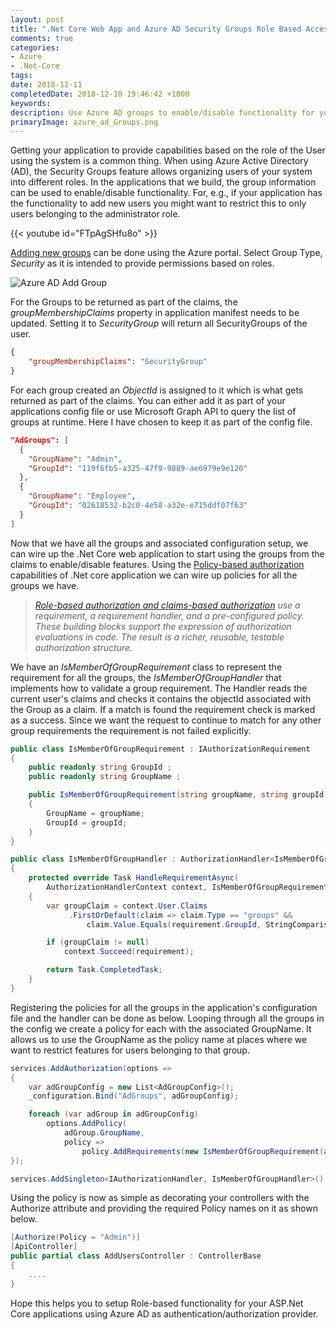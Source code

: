 ```yaml
---
layout: post
title: ".Net Core Web App and Azure AD Security Groups Role Based Access"
comments: true
categories: 
- Azure
- .Net-Core
tags: 
date: 2018-12-11
completedDate: 2018-12-10 19:46:42 +1000
keywords: 
description: Use Azure AD groups to enable/disable functionality for your users based on their Roles.
primaryImage: azure_ad_Groups.png
---
```


Getting your application to provide capabilities based on the role of the User using the system is a common thing. When using Azure Active Directory (AD), the Security Groups feature allows organizing users of your system into different roles. In the applications that we build, the group information can be used to enable/disable functionality. For, e.g., if your application has the functionality to add new users you might want to restrict this to only users belonging to the administrator role.

{{< youtube id="FTpAgSHfu8o" >}}
<br/>

[Adding new groups](https://docs.microsoft.com/en-us/azure/active-directory/fundamentals/active-directory-groups-create-azure-portal) can be done using the Azure portal. Select Group Type, *Security* as it is intended to provide permissions based on roles.

<img src="/images/azure_ad_Groups.png" alt="Azure AD Add Group" class="center" />

For the Groups to be returned as part of the claims, the *groupMembershipClaims* property in application manifest needs to be updated. Setting it to *SecurityGroup* will return all SecurityGroups of the user.

``` json
{
    "groupMembershipClaims": "SecurityGroup"
}
```

For each group created an *ObjectId* is assigned to it which is what gets returned as part of the claims. You can either add it as part of your applications config file or use Microsoft Graph API to query the list of groups at runtime. Here I have chosen to keep it as part of the config file.

``` json
"AdGroups": [
  {
    "GroupName": "Admin",
    "GroupId": "119f6fb5-a325-47f9-9889-ae6979e9e120"
  },
  {
    "GroupName": "Employee",
    "GroupId": "02618532-b2c0-4e58-a32e-e715ddf07f63"
  }
]
```

Now that we have all the groups and associated configuration setup, we can wire up the .Net Core web application to start using the groups from the claims to enable/disable features. Using the [Policy-based authorization](https://docs.microsoft.com/en-us/aspnet/core/security/authorization/policies?view=aspnetcore-2.2) capabilities of .Net core application we can wire up policies for all the groups we have.

> *[Role-based authorization and claims-based authorization](https://docs.microsoft.com/en-us/aspnet/core/security/authorization/policies?view=aspnetcore-2.2) use a requirement, a requirement handler, and a pre-configured policy. These building blocks support the expression of authorization evaluations in code. The result is a richer, reusable, testable authorization structure.*

We have an *IsMemberOfGroupRequirement* class to represent the requirement for all the groups, the *IsMemberOfGroupHandler* that implements how to validate a group requirement. The Handler reads the current user's claims and checks it contains the objectId associated with the Group as a claim. If a match is found the requirement check is marked as a success. Since we want the request to continue to match for any other group requirements the requirement is not failed explicitly.

``` csharp
public class IsMemberOfGroupRequirement : IAuthorizationRequirement
{
    public readonly string GroupId ;
    public readonly string GroupName ;

    public IsMemberOfGroupRequirement(string groupName, string groupId)
    {
        GroupName = groupName;
        GroupId = groupId;
    }
}

public class IsMemberOfGroupHandler : AuthorizationHandler<IsMemberOfGroupRequirement>
{
    protected override Task HandleRequirementAsync(
        AuthorizationHandlerContext context, IsMemberOfGroupRequirement requirement)
    {
        var groupClaim = context.User.Claims
             .FirstOrDefault(claim => claim.Type == "groups" &&
                 claim.Value.Equals(requirement.GroupId, StringComparison.InvariantCultureIgnoreCase));

        if (groupClaim != null)
            context.Succeed(requirement);

        return Task.CompletedTask;
    }
}
```

Registering the policies for all the groups in the application's configuration file and the handler can be done as below. Looping through all the groups in the config we create a policy for each with the associated GroupName. It allows us to use the GroupName as the policy name at places where we want to restrict features for users belonging to that group.

``` csharp
services.AddAuthorization(options =>
{
    var adGroupConfig = new List<AdGroupConfig>();
    _configuration.Bind("AdGroups", adGroupConfig);

    foreach (var adGroup in adGroupConfig)
        options.AddPolicy(
            adGroup.GroupName, 
            policy =>
                policy.AddRequirements(new IsMemberOfGroupRequirement(adGroup.GroupName, adGroup.GroupId)));
});

services.AddSingleton<IAuthorizationHandler, IsMemberOfGroupHandler>();
```

Using the policy is now as simple as decorating your controllers with the Authorize attribute and providing the required Policy names on it as shown below.
``` csharp
[Authorize(Policy = "Admin")]
[ApiController]
public partial class AddUsersController : ControllerBase
{
    ....
}
```

Hope this helps you to setup Role-based functionality for your ASP.Net Core applications using Azure AD as authentication/authorization provider.